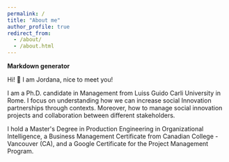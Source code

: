 ```yaml
---
permalink: /
title: "About me"
author_profile: true
redirect_from: 
  - /about/
  - /about.html
---
```


**Markdown generator**

Hi! 👋 I am Jordana, nice to meet you! 

I am a Ph.D. candidate in Management from Luiss Guido Carli University in Rome. I focus on understanding how we can increase social Innovation partnerships through contexts. Moreover, how to manage social innovation projects and collaboration between different stakeholders. 

I hold a Master's Degree in Production Engineering in ​​Organizational Intelligence, a Business Management Certificate from Canadian College - Vancouver (CA), and a Google Certificate for the Project Management Program.  


